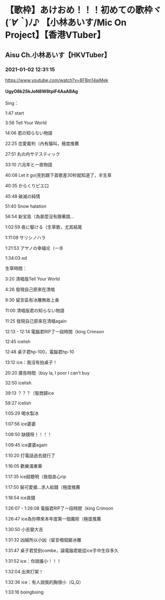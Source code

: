 # 【歌枠】あけおめ！！！初めての歌枠ヾ(*´∀｀*)ﾉ♪ 【小林あいす/Mic On Project】【香港VTuber】
## Aisu Ch.小林あいす【HKVTuber】
### 2021-01-02 12:31:15
https://www.youtube.com/watch?v=8FBm14ajMek
#### UgyO8k2SkJoN8W8tplF4AaABAg
Sing：

1:47 start

3:56 Tell Your World

14:06 君の知らない物語

22:25 恋愛裁判（內有猫叫，極度推薦

27:51 丸の内サデスティック

33:10 六兆年と一夜物語

40:08 Let it go(見到跟下首歌差30秒就知道了，半生草

40:35 からくりピエ口

45:48 破滅の純情

51:40 Snow halation

56:54 新宝島（為甚麼沒有跟著跳…

1:02:59 夜に駆ける（生草歌，尤其結尾

1:11:09 サリシノハラ

1:21:53 アヤノの幸福论（一半

1:34:03 ed



生草時間：

3:20 清唱版Tell Your World

4:26 發現自己原來在清唱

9:30 留言區有冰雕無故上香

11:00 清唱版君の知らない物語

11:25 發現自己原來在清唱again

12:13 - 12:14 電腦君RIP了一段時間（king Crimson

12:45 icelish

12:48 桌子君hp-100，電腦君hp-10

13:12 ice：我沒有拍桌子！

20:20 廣告時間（buy la, I poor I can't buy

32:50 icelish

39:13 ？？？（智商歸ice

59:27 icelish

1:05:29 喝水製冰

1:07:56 ice婆婆

1:08:50 缺錢呀！！！！

1:09:45 ice婆婆again

1:10:20 打電話過去就行了

1:16:05 歡樂滿東華

1:17:35 ice超聰明（我個良心rip

1:17:50 裝可愛搶…求人給錢（極度推薦

1:18:54 ice貪錢

1:26:07 - 1:26:08 電腦君RIP了一段時間（king Crimson

1:26:47 ice為你帶來本年度第一個魔術（極度推薦

1:30:50 小吉變大吉

1:31:32 凶細所以小凶（留言嗰個變冰雕

1:31:47 桌子君受到combe，論電腦君能從ice手中生存多久

1:31:52 ice：你說誰小！！！

1:32:04 出來打架！

1:32:36 ice：有人說我的胸很小（Q_Q）

1:33:16 boingboing

